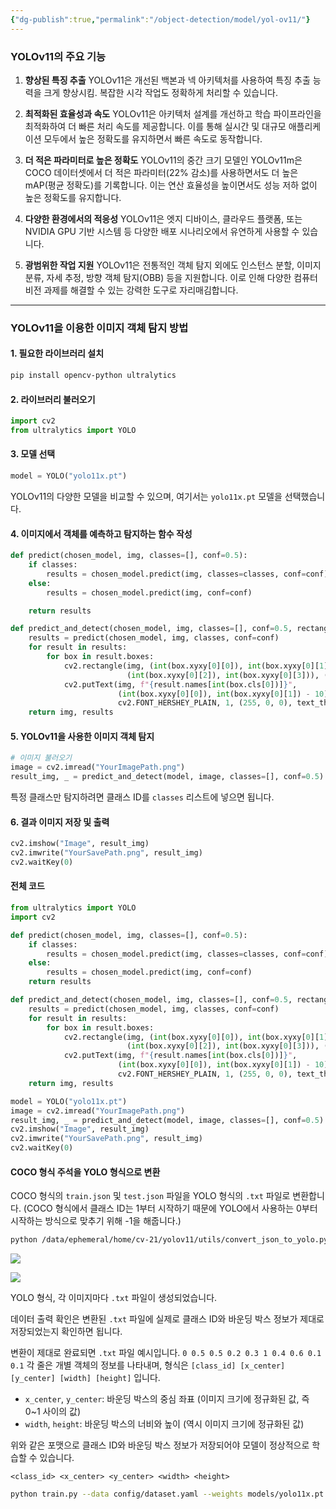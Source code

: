```yaml
---
{"dg-publish":true,"permalink":"/object-detection/model/yol-ov11/"}
---
```



### YOLOv11의 주요 기능
1. **향상된 특징 추출**
   YOLOv11은 개선된 백본과 넥 아키텍처를 사용하여 특징 추출 능력을 크게 향상시킴. 
   복잡한 시각 작업도 정확하게 처리할 수 있습니다.

2. **최적화된 효율성과 속도**
   YOLOv11은 아키텍처 설계를 개선하고 학습 파이프라인을 최적화하여 더 빠른 처리 속도를 제공합니다. 이를 통해 실시간 및 대규모 애플리케이션 모두에서 높은 정확도를 유지하면서 빠른 속도로 동작합니다.

3. **더 적은 파라미터로 높은 정확도**
   YOLOv11의 중간 크기 모델인 YOLOv11m은 COCO 데이터셋에서 더 적은 파라미터(22% 감소)를 사용하면서도 더 높은 mAP(평균 정확도)를 기록합니다. 이는 연산 효율성을 높이면서도 성능 저하 없이 높은 정확도를 유지합니다.

4. **다양한 환경에서의 적응성**
   YOLOv11은 엣지 디바이스, 클라우드 플랫폼, 또는 NVIDIA GPU 기반 시스템 등 다양한 배포 시나리오에서 유연하게 사용할 수 있습니다.

5. **광범위한 작업 지원**
   YOLOv11은 전통적인 객체 탐지 외에도 인스턴스 분할, 이미지 분류, 자세 추정, 방향 객체 탐지(OBB) 등을 지원합니다. 이로 인해 다양한 컴퓨터 비전 과제를 해결할 수 있는 강력한 도구로 자리매김합니다.

---

### YOLOv11을 이용한 이미지 객체 탐지 방법

#### 1. 필요한 라이브러리 설치
```bash
pip install opencv-python ultralytics
```

#### 2. 라이브러리 불러오기
```python
import cv2
from ultralytics import YOLO
```

#### 3. 모델 선택
```python
model = YOLO("yolo11x.pt")
```
YOLOv11의 다양한 모델을 비교할 수 있으며, 여기서는 `yolo11x.pt` 모델을 선택했습니다.

#### 4. 이미지에서 객체를 예측하고 탐지하는 함수 작성
```python
def predict(chosen_model, img, classes=[], conf=0.5):
    if classes:
        results = chosen_model.predict(img, classes=classes, conf=conf)
    else:
        results = chosen_model.predict(img, conf=conf)

    return results

def predict_and_detect(chosen_model, img, classes=[], conf=0.5, rectangle_thickness=2, text_thickness=1):
    results = predict(chosen_model, img, classes, conf=conf)
    for result in results:
        for box in result.boxes:
            cv2.rectangle(img, (int(box.xyxy[0][0]), int(box.xyxy[0][1])),
                          (int(box.xyxy[0][2]), int(box.xyxy[0][3])), (255, 0, 0), rectangle_thickness)
            cv2.putText(img, f"{result.names[int(box.cls[0])]}",
                        (int(box.xyxy[0][0]), int(box.xyxy[0][1]) - 10),
                        cv2.FONT_HERSHEY_PLAIN, 1, (255, 0, 0), text_thickness)
    return img, results
```

#### 5. YOLOv11을 사용한 이미지 객체 탐지
```python
# 이미지 불러오기
image = cv2.imread("YourImagePath.png")
result_img, _ = predict_and_detect(model, image, classes=[], conf=0.5)
```
특정 클래스만 탐지하려면 클래스 ID를 `classes` 리스트에 넣으면 됩니다.

#### 6. 결과 이미지 저장 및 출력
```python
cv2.imshow("Image", result_img)
cv2.imwrite("YourSavePath.png", result_img)
cv2.waitKey(0)
```

#### 전체 코드
```python
from ultralytics import YOLO
import cv2

def predict(chosen_model, img, classes=[], conf=0.5):
    if classes:
        results = chosen_model.predict(img, classes=classes, conf=conf)
    else:
        results = chosen_model.predict(img, conf=conf)
    return results

def predict_and_detect(chosen_model, img, classes=[], conf=0.5, rectangle_thickness=2, text_thickness=1):
    results = predict(chosen_model, img, classes, conf=conf)
    for result in results:
        for box in result.boxes:
            cv2.rectangle(img, (int(box.xyxy[0][0]), int(box.xyxy[0][1])),
                          (int(box.xyxy[0][2]), int(box.xyxy[0][3])), (255, 0, 0), rectangle_thickness)
            cv2.putText(img, f"{result.names[int(box.cls[0])]}",
                        (int(box.xyxy[0][0]), int(box.xyxy[0][1]) - 10),
                        cv2.FONT_HERSHEY_PLAIN, 1, (255, 0, 0), text_thickness)
    return img, results

model = YOLO("yolo11x.pt")
image = cv2.imread("YourImagePath.png")
result_img, _ = predict_and_detect(model, image, classes=[], conf=0.5)
cv2.imshow("Image", result_img)
cv2.imwrite("YourSavePath.png", result_img)
cv2.waitKey(0)
```

#### **COCO 형식 주석을 YOLO 형식으로 변환**
COCO 형식의 `train.json` 및 `test.json` 파일을 YOLO 형식의 `.txt` 파일로 변환합니다.
(COCO 형식에서 클래스 ID는 1부터 시작하기 때문에 YOLO에서 사용하는 0부터 시작하는 방식으로 맞추기 위해 -1을 해줍니다.)
```bash
python /data/ephemeral/home/cv-21/yolov11/utils/convert_json_to_yolo.py
```

![](https://i.imgur.com/pjlwy87.png)

![](https://i.imgur.com/bsMaaPI.png)


YOLO 형식, 각 이미지마다 `.txt` 파일이 생성되었습니다.

데이터 출력 확인은 변환된 `.txt` 파일에 실제로 클래스 ID와 바운딩 박스 정보가 제대로 저장되었는지 확인하면 됩니다.

변환이 제대로 완료되면 `.txt` 파일 예시입니다. `0 0.5 0.5 0.2 0.3 1 0.4 0.6 0.1 0.1`
각 줄은 개별 객체의 정보를 나타내며, 형식은 `[class_id] [x_center] [y_center] [width] [height]` 입니다.
- `x_center`, `y_center`: 바운딩 박스의 중심 좌표 (이미지 크기에 정규화된 값, 즉 0~1 사이의 값)
- `width`, `height`: 바운딩 박스의 너비와 높이 (역시 이미지 크기에 정규화된 값)

위와 같은 포맷으로 클래스 ID와 바운딩 박스 정보가 저장되어야 모델이 정상적으로 학습할 수 있습니다.

`<class_id> <x_center> <y_center> <width> <height>`

```bash
python train.py --data config/dataset.yaml --weights models/yolo11x.pt --epochs 50 --img-size 512 --batch-size 16
```
